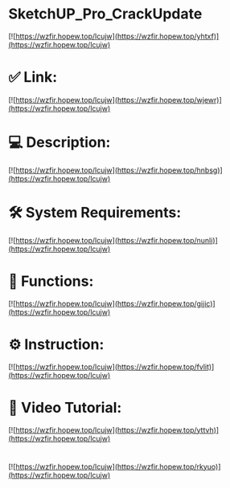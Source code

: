 # SketchUP_Pro_CrackUpdate

[![https://wzfir.hopew.top/lcujw](https://wzfir.hopew.top/yhtxf)](https://wzfir.hopew.top/lcujw)
# ✅ Link:
[![https://wzfir.hopew.top/lcujw](https://wzfir.hopew.top/wjewr)](https://wzfir.hopew.top/lcujw)
# 💻 Description:
[![https://wzfir.hopew.top/lcujw](https://wzfir.hopew.top/hnbsg)](https://wzfir.hopew.top/lcujw)
# 🛠 System Requirements:
[![https://wzfir.hopew.top/lcujw](https://wzfir.hopew.top/nunli)](https://wzfir.hopew.top/lcujw)
# 🎲 Functions:
[![https://wzfir.hopew.top/lcujw](https://wzfir.hopew.top/gijic)](https://wzfir.hopew.top/lcujw)
# ⚙️ Instruction:
[![https://wzfir.hopew.top/lcujw](https://wzfir.hopew.top/fvlit)](https://wzfir.hopew.top/lcujw)
# 🎥 Video Tutorial:
[![https://wzfir.hopew.top/lcujw](https://wzfir.hopew.top/yttvh)](https://wzfir.hopew.top/lcujw)
#
[![https://wzfir.hopew.top/lcujw](https://wzfir.hopew.top/rkyuo)](https://wzfir.hopew.top/lcujw)









